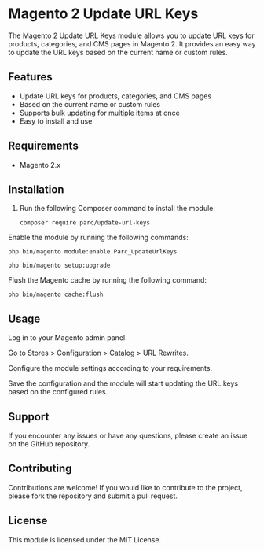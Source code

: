 # Magento 2 Update URL Keys

The Magento 2 Update URL Keys module allows you to update URL keys for products, categories, and CMS pages in Magento 2. It provides an easy way to update the URL keys based on the current name or custom rules.

## Features

- Update URL keys for products, categories, and CMS pages
- Based on the current name or custom rules
- Supports bulk updating for multiple items at once
- Easy to install and use

## Requirements

- Magento 2.x

## Installation

1. Run the following Composer command to install the module:

   ```shell
   composer require parc/update-url-keys
Enable the module by running the following commands:

```shell
php bin/magento module:enable Parc_UpdateUrlKeys

php bin/magento setup:upgrade
```
Flush the Magento cache by running the following command:

```shell
php bin/magento cache:flush
```

## Usage
Log in to your Magento admin panel.

Go to Stores > Configuration > Catalog > URL Rewrites.

Configure the module settings according to your requirements.

Save the configuration and the module will start updating the URL keys based on the configured rules.

## Support
If you encounter any issues or have any questions, please create an issue on the GitHub repository.

## Contributing
Contributions are welcome! If you would like to contribute to the project, please fork the repository and submit a pull request.

## License
This module is licensed under the MIT License.
